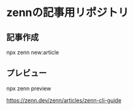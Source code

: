 # zennの記事用リポジトリ
## 記事作成
npx zenn new:article

## プレビュー
npx zenn preview

https://zenn.dev/zenn/articles/zenn-cli-guide